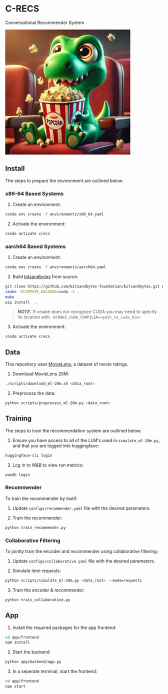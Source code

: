 # C-RECS

Conversational Recommender System

![Results](resources/crecs.jpeg)

## Install 

The steps to prepare the environment are outlined below.

### x86-64 Based Systems

1. Create an environment:
```bash
conda env create -f environments/x86_64.yaml
```

2. Activate the environment:
```bash
conda activate crecs 
```

### aarch64 Based Systems

1. Create an environment:
```bash
conda env create -f environments/aarch64.yaml
```

2. Build [bitsandbytes](https://huggingface.co/docs/bitsandbytes/en/installation) from source:
```bash
git clone https://github.com/bitsandbytes-foundation/bitsandbytes.git && cd bitsandbytes/
cmake -DCOMPUTE_BACKEND=cuda -S .
make
pip install  .
```

> **_NOTE:_**  If cmake does not recognize CUDA you may need to specify its location with `-DCMAKE_CUDA_COMPILER=<path_to_cuda_bin>`

3. Activate the environment:
```bash
conda activate crecs 
```

## Data

This repository uses [MovieLens](https://grouplens.org/datasets/movielens/), a dataset of movie ratings.

1. Download MovieLens 20M:
```bash
./scripts/download_ml-20m.sh <data_root>
```

2. Preprocess the data:
```bash
python scripts/preprocess_ml-20m.py <data_root>
```

## Training

The steps to train the recommendation system are outlined below.

1. Ensure you have access to all of the LLM's used in `simulate_ml-20m.py`, and that you are logged into huggingface:
```bash
huggingface-cli login
```

2. Log in to W&B to view run metrics:
```bash
wandb login
```

### Recommender

To train the recommender by itself:

1. Update `configs/recommender.yaml` file with the desired parameters.

2. Train the recommender:
```bash
python train_recommender.py
```

### Collaborative Filtering

To jointly train the encoder and recommender using collaborative filtering:

1. Update `configs/collaborative.yaml` file with the desired parameters.

2. Simulate item requests:
```bash
python scripts/simulate_ml-20m.py <data_root> --mode=requests
```

3. Train the encoder & recommender:
```bash
python train_collaborative.py
```

## App

1. Install the required packages for the app frontend:
```bash
cd app/frontend
npm install
``` 

2. Start the backend:
```bash
python app/backend/app.py
```

3. In a seperate terminal, start the frontend:
```bash
cd app/frontend
npm start
```
